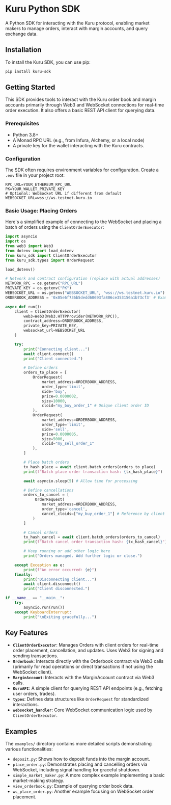 # Kuru Python SDK

A Python SDK for interacting with the Kuru protocol, enabling market makers to manage orders, interact with margin accounts, and query exchange data.

## Installation

To install the Kuru SDK, you can use pip:

```bash
pip install kuru-sdk
```


## Getting Started

This SDK provides tools to interact with the Kuru order book and margin accounts primarily through Web3 and WebSocket connections for real-time order execution. It also offers a basic REST API client for querying data.

### Prerequisites

*   Python 3.8+
*   A Monad RPC URL (e.g., from Infura, Alchemy, or a local node)
*   A private key for the wallet interacting with the Kuru contracts.

### Configuration

The SDK often requires environment variables for configuration. Create a `.env` file in your project root:

```dotenv
RPC_URL=YOUR_ETHEREUM_RPC_URL
PK=YOUR_WALLET_PRIVATE_KEY
# Optional: WebSocket URL if different from default
WEBSOCKET_URL=wss://ws.testnet.kuru.io
```

### Basic Usage: Placing Orders

Here's a simplified example of connecting to the WebSocket and placing a batch of orders using the `ClientOrderExecutor`:

```python
import asyncio
import os
from web3 import Web3
from dotenv import load_dotenv
from kuru_sdk import ClientOrderExecutor
from kuru_sdk.types import OrderRequest

load_dotenv()

# Network and contract configuration (replace with actual addresses)
NETWORK_RPC = os.getenv("RPC_URL")
PRIVATE_KEY = os.getenv("PK")
WEBSOCKET_URL = os.getenv("WEBSOCKET_URL", "wss://ws.testnet.kuru.io")
ORDERBOOK_ADDRESS = '0x05e6f736b5dedd60693fa806ce353156a1b73cf3' # Example address

async def run():
    client = ClientOrderExecutor(
        web3=Web3(Web3.HTTPProvider(NETWORK_RPC)),
        contract_address=ORDERBOOK_ADDRESS,
        private_key=PRIVATE_KEY,
        websocket_url=WEBSOCKET_URL
    )

    try:
        print("Connecting client...")
        await client.connect()
        print("Client connected.")

        # Define orders
        orders_to_place = [
            OrderRequest(
                market_address=ORDERBOOK_ADDRESS,
                order_type='limit',
                side='buy',
                price=0.0000002,
                size=10000,
                cloid="my_buy_order_1" # Unique client order ID
            ),
            OrderRequest(
                market_address=ORDERBOOK_ADDRESS,
                order_type='limit',
                side='sell',
                price=0.0000005,
                size=5000,
                cloid="my_sell_order_1"
            ),
        ]

        # Place batch orders
        tx_hash_place = await client.batch_orders(orders_to_place)
        print(f"Batch place order transaction hash: {tx_hash_place}")

        await asyncio.sleep(5) # Allow time for processing

        # Define cancellations
        orders_to_cancel = [
             OrderRequest(
                market_address=ORDERBOOK_ADDRESS,
                order_type='cancel',
                cancel_cloids=["my_buy_order_1"] # Reference by client order ID
            )
        ]

        # Cancel orders
        tx_hash_cancel = await client.batch_orders(orders_to_cancel)
        print(f"Batch cancel order transaction hash: {tx_hash_cancel}")

        # Keep running or add other logic here
        print("Orders managed. Add further logic or close.")

    except Exception as e:
        print(f"An error occurred: {e}")
    finally:
        print("Disconnecting client...")
        await client.disconnect()
        print("Client disconnected.")

if __name__ == "__main__":
    try:
        asyncio.run(run())
    except KeyboardInterrupt:
        print("\nExiting gracefully...")

```

## Key Features

*   **`ClientOrderExecutor`**: Manages Orders with client orders for real-time order placement, cancellation, and updates. Uses Web3 for signing and sending transactions.
*   **`Orderbook`**: Interacts directly with the Orderbook contract via Web3 calls (primarily for read operations or direct transactions if not using the WebSocket client).
*   **`MarginAccount`**: Interacts with the MarginAccount contract via Web3 calls.
*   **`KuruAPI`**: A simple client for querying REST API endpoints (e.g., fetching user orders, trades).
*   **`types`**: Defines data structures like `OrderRequest` for standardized interactions.
*   **`websocket_handler`**: Core WebSocket communication logic used by `ClientOrderExecutor`.

## Examples

The `examples/` directory contains more detailed scripts demonstrating various functionalities:

*   `deposit.py`: Shows how to deposit funds into the margin account.
*   `place_order.py`: Demonstrates placing and cancelling orders via WebSocket, including signal handling for graceful shutdown.
*   `simple_market_maker.py`: A more complex example implementing a basic market-making strategy.
*   `view_orderbook.py`: Example of querying order book data.
*   `ws_place_order.py`: Another example focusing on WebSocket order placement.
